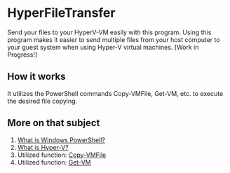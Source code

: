 # HyperFileTransfer
Send your files to your HyperV-VM easily with this program.
Using this program makes it easier to send multiple files from your host computer to your guest system when using Hyper-V virtual machines.
[Work in Progress!]

## How it works
It utilizes the PowerShell commands Copy-VMFile, Get-VM, etc. to execute the desired file copying.

## More on that subject
1. [What is Windows PowerShell?](https://docs.microsoft.com/en-us/powershell/scripting/overview?view=powershell-7.1)
2. [What is Hyper-V?](https://docs.microsoft.com/en-us/powershell/module/hyper-v/?view=win10-ps)
3. Utilized function: [Copy-VMFile](https://docs.microsoft.com/en-us/powershell/module/hyper-v/copy-vmfile?view=win10-ps)
4. Utilized function: [Get-VM](https://docs.microsoft.com/en-us/powershell/module/hyper-v/get-vm?view=win10-ps#outputs)
